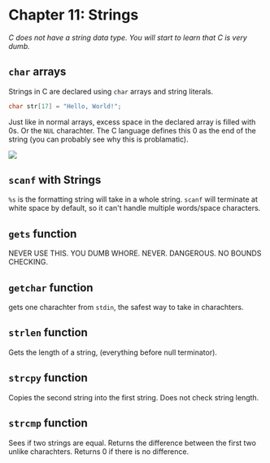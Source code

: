 # Chapter 11: Strings
*C does not have a string data type. You will start to learn that C is very dumb.*

## `char` arrays
Strings in C are declared using `char` arrays and string literals.

```c
char str[17] = "Hello, World!";
```

Just like in normal arrays, excess space in the declared array is filled with 0s. Or the `NUL` charachter. The C language defines this 0 as the end of the string (you can probably see why this is problamatic).

![](https://www.asciitable.com/asciifull.gif)

## `scanf` with Strings
`%s` is the formatting string will take in a whole string. `scanf` will terminate at white space by default, so it can't handle multiple words/space characters.

## `gets` function
NEVER USE THIS. YOU DUMB WHORE. NEVER. DANGEROUS. NO BOUNDS CHECKING.

## `getchar` function
gets one charachter from `stdin`, the safest way to take in charachters.

## `strlen` function
Gets the length of a string, (everything before null terminator).

## `strcpy` function
Copies the second string into the first string. Does not check string length.

## `strcmp` function
Sees if two strings are equal. Returns the difference between the first two unlike charachters. Returns 0 if there is no difference. 


